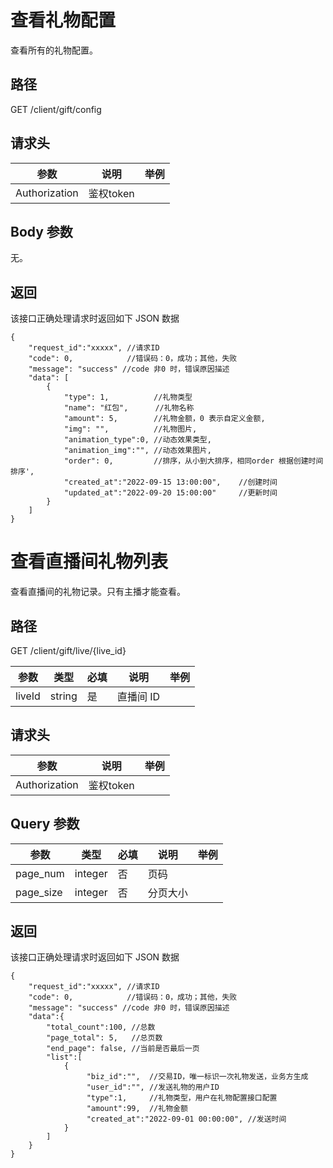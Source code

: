 
# 查看礼物配置
查看所有的礼物配置。

## 路径
GET /client/gift/config

## 请求头
| 参数           | 说明            | 举例              |
|----           | ---            | ---               |
| Authorization | 鉴权token |      |


## Body 参数
无。

## 返回
该接口正确处理请求时返回如下 JSON 数据
```
{
    "request_id":"xxxxx", //请求ID
    "code": 0,            //错误码：0，成功；其他，失败
    "message": "success" //code 非0 时，错误原因描述
    "data": [
        {
            "type": 1,          //礼物类型
            "name": "红包",      //礼物名称
            "amount": 5,        //礼物金额，0 表示自定义金额,
            "img": "",          //礼物图片,
            "animation_type":0, //动态效果类型,
            "animation_img":"", //动态效果图片,
            "order": 0,         //排序，从小到大排序，相同order 根据创建时间排序',
            "created_at":"2022-09-15 13:00:00",    //创建时间
            "updated_at":"2022-09-20 15:00:00"     //更新时间
        }
    ]
}
```

# 查看直播间礼物列表
查看直播间的礼物记录。只有主播才能查看。

## 路径
GET /client/gift/live/{live_id}

| 参数    | 类型   | 必填 | 说明      | 举例 |
| ------- | ------       | ---- | --------- | ---- |
| liveId | string       | 是   | 直播间 ID |      |


## 请求头
| 参数           | 说明            | 举例              |
|----           | ---            | ---               |
| Authorization | 鉴权token |      |

## Query 参数

| 参数         | 类型      | 必填  | 说明   | 举例 |
|------------|---------|-----|------| ---- |
| page_num   | integer | 否   | 页码   |      |
| page_size  | integer | 否   | 分页大小 |      |


## 返回
该接口正确处理请求时返回如下 JSON 数据
```
{
    "request_id":"xxxxx", //请求ID
    "code": 0,            //错误码：0，成功；其他，失败
    "message": "success" //code 非0 时，错误原因描述
    "data":{
        "total_count":100, //总数
        "page_total": 5,   //总页数
        "end_page": false, //当前是否最后一页
        "list":[
            {
                 "biz_id":"",  //交易ID，唯一标识一次礼物发送，业务方生成
                 "user_id":"", //发送礼物的用户ID
                 "type":1,     //礼物类型，用户在礼物配置接口配置
                 "amount":99,  //礼物金额
                 "created_at":"2022-09-01 00:00:00", //发送时间
            }
        ]
    }
}
```
